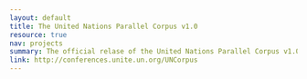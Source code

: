 ```yaml
---
layout: default
title: The United Nations Parallel Corpus v1.0
resource: true
nav: projects
summary: The official relase of the United Nations Parallel Corpus v1.0 in six languages.
link: http://conferences.unite.un.org/UNCorpus
---
```


